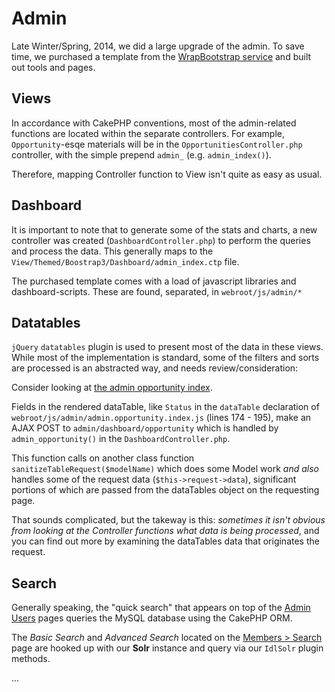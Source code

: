 # Admin #

Late Winter/Spring, 2014, we did a large upgrade of the admin. To save time, we purchased a template from the [WrapBootstrap service](http://wrapboostrap.com) and built out tools and pages.

## Views ##
In accordance with CakePHP conventions, most of the admin-related functions are located within the separate controllers. For example, `Opportunity`-esqe materials will be in the `OpportunitiesController.php` controller, with the simple prepend `admin_` (e.g. `admin_index()`). 

Therefore, mapping Controller function to View isn't quite as easy as usual.

## Dashboard ##
It is important to note that to generate some of the stats and charts, a new controller was created (`DashboardController.php`) to perform the queries and process the data. This generally maps to the `View/Themed/Boostrap3/Dashboard/admin_index.ctp` file. 

The purchased template comes with a load of javascript libraries and dashboard-scripts. These are found, separated, in `webroot/js/admin/*`

## Datatables ##
`jQuery` `datatables` plugin is used to present most of the data in these views. While most of the implementation is standard, some of the filters and sorts are processed is an abstracted way, and needs review/consideration: 

Consider looking at [the admin opportunity index](http://theidealists.com/admin/dashboard#/admin/notifications/opportunities).

Fields in the rendered dataTable, like `Status` in the `dataTable` declaration of `webroot/js/admin/admin.opportunity.index.js` (lines 174 - 195), make an AJAX POST to `admin/dashboard/opportunity` which is handled by `admin_opportunity()` in the `DashboardController.php`. 

This function calls on another class function `sanitizeTableRequest($modelName)` which does some Model work _and also_ handles some of the request data (`$this->request->data`), significant portions of which are passed from the dataTables object on the requesting page.

That sounds complicated, but the takeway is this: _sometimes it isn't obvious from looking at the Controller functions what data is being processed_, and you can find out more by examining the dataTables data that originates the request. 

## Search ##
Generally speaking, the "quick search" that appears on top of the [Admin Users](http://theidealists.com/admin/dashboard#/admin/users) pages queries the MySQL database using the CakePHP ORM.

The _Basic Search_ and _Advanced Search_ located on the [Members > Search](http://theidealists.com/admin/dashboard#/admin/users/advanced_search) page are hooked up with our **Solr** instance and query via our `IdlSolr` plugin methods.

...